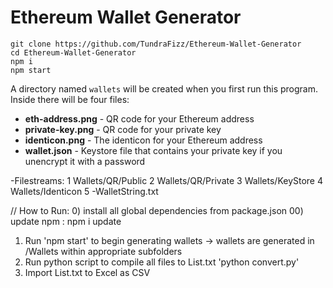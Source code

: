 # Ethereum Wallet Generator

```
git clone https://github.com/TundraFizz/Ethereum-Wallet-Generator
cd Ethereum-Wallet-Generator
npm i
npm start
```

A directory named `wallets` will be created when you first run this program. Inside there will be four files:

- **eth-address.png** - QR code for your Ethereum address
- **private-key.png** - QR code for your private key
- **identicon.png** - The identicon for your Ethereum address
- **wallet.json** - Keystore file that contains your private key if you unencrypt it with a password



-Filestreams:
1 Wallets/QR/Public
2 Wallets/QR/Private
3 Wallets/KeyStore
4 Wallets/Identicon
5 -WalletString.txt


// How to Run:
0) install all global dependencies from package.json
00) update npm  : npm i update
1) Run 'npm start' to begin generating wallets
 -> wallets are generated in /Wallets  within appropriate subfolders
2) Run python script to compile all files to List.txt
	'python convert.py'
3) Import List.txt to Excel as CSV